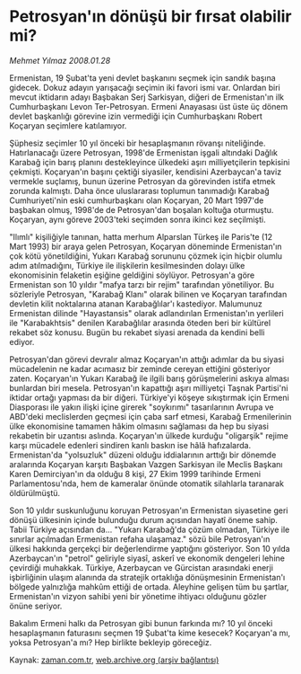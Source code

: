 # Petrosyan'ın dönüşü bir fırsat olabilir mi?

*Mehmet Yılmaz 2008.01.28*

<tr><td class="metin" colspan="2" style="padding-top: 20px; padding-left: 5px; padding-right: 10px;">Ermenistan, 19 Şubat'ta yeni devlet başkanını seçmek için sandık başına gidecek. Dokuz adayın yarışacağı seçimin iki favori ismi var. Onlardan biri mevcut iktidarın adayı Başbakan Serj Sarkisyan, diğeri de Ermenistan'ın ilk Cumhurbaşkanı Levon Ter-Petrosyan. Ermeni Anayasası üst üste üç dönem devlet başkanlığı görevine izin vermediği için Cumhurbaşkanı Robert Koçaryan seçimlere katılamıyor.</td></tr><tr><td class="metin" colspan="2" style="padding-top: 20px; padding-left: 5px; padding-right: 10px;"><p>Şüphesiz seçimler 10 yıl önceki bir hesaplaşmanın rövanşı niteliğinde. Hatırlanacağı üzere Petrosyan, 1998'de Ermenistan işgali altındaki Dağlık Karabağ için barış planını destekleyince ülkedeki aşırı milliyetçilerin tepkisini çekmişti. Koçaryan'ın başını çektiği siyasiler, kendisini Azerbaycan'a taviz vermekle suçlamış, bunun üzerine Petrosyan da görevinden istifa etmek zorunda kalmıştı. Daha önce uluslararası toplumun tanımadığı Karabağ Cumhuriyeti'nin eski cumhurbaşkanı olan Koçaryan, 20 Mart 1997'de başbakan olmuş, 1998'de de Petrosyan'dan boşalan koltuğa oturmuştu. Koçaryan, aynı göreve 2003'teki seçimden sonra ikinci kez seçilmişti.
<p> "Ilımlı" kişiliğiyle tanınan, hatta merhum Alparslan Türkeş ile Paris'te (12 Mart 1993) bir araya gelen Petrosyan, Koçaryan döneminde Ermenistan'ın çok kötü yönetildiğini, Yukarı Karabağ sorununu çözmek için hiçbir olumlu adım atılmadığını, Türkiye ile ilişkilerin kesilmesinden dolayı ülke ekonomisinin felaketin eşiğine geldiğini söylüyor. Petrosyan'a göre Ermenistan son 10 yıldır "mafya tarzı bir rejim" tarafından yönetiliyor. Bu sözleriyle Petrosyan, "Karabağ Klanı" olarak bilinen ve Koçaryan tarafından devletin kilit noktalarına atanan Karabağlılar'ı kastediyor. Malumunuz Ermenistan dilinde "Hayastansis" olarak adlandırılan Ermenistan'ın yerlileri ile "Karabakhtsis" denilen Karabağlılar arasında öteden beri bir kültürel rekabet söz konusu. Bugün bu rekabet siyasi arenada da kendini belli ediyor.
<p> Petrosyan'dan görevi devralır almaz Koçaryan'ın attığı adımlar da bu siyasi mücadelenin ne kadar acımasız bir zeminde cereyan ettiğini gösteriyor zaten. Koçaryan'ın Yukarı Karabağ ile ilgili barış görüşmelerini askıya alması bunlardan biri mesela. Petrosyan'ın kapattığı aşırı milliyetçi Taşnak Partisi'ni iktidar ortağı yapması da bir diğeri. Türkiye'yi köşeye sıkıştırmak için Ermeni Diasporası ile yakın ilişki içine girerek "soykırımı" tasarılarının Avrupa ve ABD'deki meclislerden geçmesi için çaba sarf etmesi, Karabağ Ermenilerinin ülke ekonomisine tamamen hâkim olmasını sağlaması da hep bu siyasi rekabetin bir uzantısı aslında. Koçaryan'ın ülkede kurduğu "oligarşik" rejime karşı mücadele edenleri sindiren kanlı baskın ise hâlâ hafızalarda. Ermenistan'da "yolsuzluk" düzeni olduğu iddialarının arttığı bir dönemde aralarında Koçaryan karşıtı Başbakan Vazgen Sarkisyan ile Meclis Başkanı Karen Demirciyan'ın da olduğu 8 kişi, 27 Ekim 1999 tarihinde Ermeni Parlamentosu'nda, hem de kameralar önünde otomatik silahlarla taranarak öldürülmüştü.
<p> Son 10 yıldır suskunluğunu koruyan Petrosyan'ın Ermenistan siyasetine geri dönüşü ülkesinin içinde bulunduğu durum açısından hayatî öneme sahip. Tabii Türkiye açısından da... "Yukarı Karabağ'da çözüm olmadan, Türkiye ile sınırlar açılmadan Ermenistan refaha ulaşamaz." sözü bile Petrosyan'ın ülkesi hakkında gerçekçi bir değerlendirme yaptığını gösteriyor. Son 10 yılda Azerbaycan'ın "petrol" geliriyle siyasî, askerî ve ekonomik dengeleri lehine çevirdiği muhakkak. Türkiye, Azerbaycan ve Gürcistan arasındaki enerji işbirliğinin ulaşım alanında da stratejik ortaklığa dönüşmesinin Ermenistan'ı bölgede yalnızlığa mahkûm ettiği de ortada. Aleyhine gelişen tüm bu şartlar, Ermenistan'ın vizyon sahibi yeni bir yönetime ihtiyacı olduğunu gözler önüne seriyor.
<p> Bakalım Ermeni halkı da Petrosyan gibi bunun farkında mı? 10 yıl önceki hesaplaşmanın faturasını seçmen 19 Şubat'ta kime kesecek? Koçaryan'a mı, yoksa Petrosyan'a mı? Hep birlikte bekleyip göreceğiz.<br/></p></p></p></p></p></td></tr>

Kaynak: [zaman.com.tr](http://zaman.com.tr/yazar.do?yazino=643868), [web.archive.org (arşiv bağlantısı)](http://web.archive.org/web/20080504081656/http://www.zaman.com.tr:80/yazar.do?yazino=643868)
